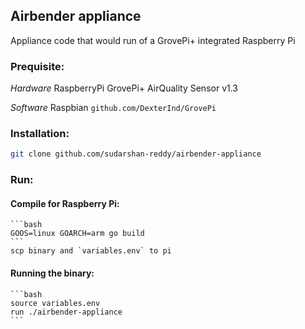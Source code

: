 ## Airbender appliance

Appliance code that would run of a GrovePi+ integrated Raspberry Pi

### Prequisite:

*Hardware*
RaspberryPi
GrovePi+
AirQuality Sensor v1.3

*Software*
Raspbian
`github.com/DexterInd/GrovePi`

### Installation: 
 ```bash 
 git clone github.com/sudarshan-reddy/airbender-appliance
 ```

### Run: 

#### Compile for Raspberry Pi:
    ```bash
    GOOS=linux GOARCH=arm go build
    ```
    scp binary and `variables.env` to pi

#### Running the binary:
    ```bash
    source variables.env
    run ./airbender-appliance
    ```
